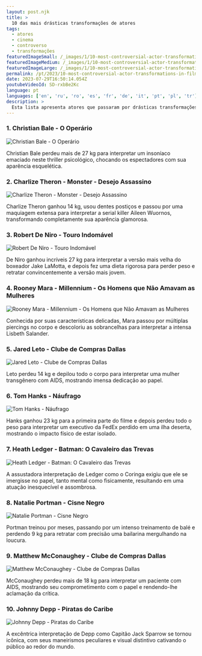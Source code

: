 ```yaml
---
layout: post.njk
title: >
  10 das mais drásticas transformações de atores
tags:
  - atores
  - cinema
  - controverso
  - transformações
featuredImageSmall: /_images/1/10-most-controversial-actor-transformations-in-film-history-cover-pt-small.webp
featuredImageMedium: /_images/1/10-most-controversial-actor-transformations-in-film-history-cover-pt-medium.webp
featuredImageLarge: /_images/1/10-most-controversial-actor-transformations-in-film-history-cover-pt-large.webp
permalink: /pt/2023/10-most-controversial-actor-transformations-in-film-history.html
date: 2023-07-29T16:50:14.054Z
youtubeVideoId: SD-rxbBe2Kc
language: pt
languages: ['en', 'ru', 'ro', 'es', 'fr', 'de', 'it', 'pt', 'pl', 'tr']
description: >
  Esta lista apresenta atores que passaram por drásticas transformações físicas para seus papéis em filmes, deixando o público atônito e gerando debates sobre os limites que os atores ultrapassam por sua arte.
---
```


### 1. Christian Bale - O Operário

![Christian Bale - O Operário](/_images/e/ec55ba9d20ba4f429d37c648d5c2a55c-medium.webp)

Christian Bale perdeu mais de 27 kg para interpretar um insoníaco emaciado neste thriller psicológico, chocando os espectadores com sua aparência esquelética.

### 2. Charlize Theron - Monster - Desejo Assassino

![Charlize Theron - Monster - Desejo Assassino](/_images/9/93644eb474260b7e567c5729df17e215-medium.webp)

Charlize Theron ganhou 14 kg, usou dentes postiços e passou por uma maquiagem extensa para interpretar a serial killer Aileen Wuornos, transformando completamente sua aparência glamorosa.

### 3. Robert De Niro - Touro Indomável

![Robert De Niro - Touro Indomável](/_images/3/3e2d17d0943edff2b4c05faa971584b3-medium.webp)

De Niro ganhou incríveis 27 kg para interpretar a versão mais velha do boxeador Jake LaMotta, e depois fez uma dieta rigorosa para perder peso e retratar convincentemente a versão mais jovem.

### 4. Rooney Mara - Millennium - Os Homens que Não Amavam as Mulheres

![Rooney Mara - Millennium - Os Homens que Não Amavam as Mulheres](/_images/0/0f7ea63430fa79f2e642ed20edff03cc-medium.webp)

Conhecida por suas características delicadas, Mara passou por múltiplas piercings no corpo e descoloriu as sobrancelhas para interpretar a intensa Lisbeth Salander.

### 5. Jared Leto - Clube de Compras Dallas

![Jared Leto - Clube de Compras Dallas](/_images/a/ad5acb58a389268f9f1c72e8811ef674-medium.webp)

Leto perdeu 14 kg e depilou todo o corpo para interpretar uma mulher transgênero com AIDS, mostrando imensa dedicação ao papel.

### 6. Tom Hanks - Náufrago

![Tom Hanks - Náufrago](/_images/8/83633588faf0efe2d2a82b9b3f84653d-medium.webp)

Hanks ganhou 23 kg para a primeira parte do filme e depois perdeu todo o peso para interpretar um executivo da FedEx perdido em uma ilha deserta, mostrando o impacto físico de estar isolado.

### 7. Heath Ledger - Batman: O Cavaleiro das Trevas

![Heath Ledger - Batman: O Cavaleiro das Trevas](/_images/2/2e7c9d833d0a843e46c66aeae0452afe-medium.webp)

A assustadora interpretação de Ledger como o Coringa exigiu que ele se imergisse no papel, tanto mental como fisicamente, resultando em uma atuação inesquecível e assombrosa.

### 8. Natalie Portman - Cisne Negro

![Natalie Portman - Cisne Negro](/_images/a/a322436e87ad4051ad7cb2632bf77396-medium.webp)

Portman treinou por meses, passando por um intenso treinamento de balé e perdendo 9 kg para retratar com precisão uma bailarina mergulhando na loucura.

### 9. Matthew McConaughey - Clube de Compras Dallas

![Matthew McConaughey - Clube de Compras Dallas](/_images/a/a421525fc4c226a77d28db01d19df912-medium.webp)

McConaughey perdeu mais de 18 kg para interpretar um paciente com AIDS, mostrando seu comprometimento com o papel e rendendo-lhe aclamação da crítica.

### 10. Johnny Depp - Piratas do Caribe

![Johnny Depp - Piratas do Caribe](/_images/a/afca1a3442cae0b27dd6014b81669414-medium.webp)

A excêntrica interpretação de Depp como Capitão Jack Sparrow se tornou icônica, com seus maneirismos peculiares e visual distintivo cativando o público ao redor do mundo.

